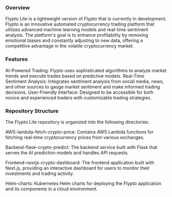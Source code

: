 ### Overview

Flypto Lite is a lightweight version of Flypto that is currently in development. Flypto is an innovative automated cryptocurrency trading platform that utilizes advanced machine learning models and real-time sentiment analysis. The platform's goal is to enhance profitability by removing emotional biases and constantly adjusting to new data, offering a competitive advantage in the volatile cryptocurrency market.

### Features
AI-Powered Trading: Flypto uses sophisticated algorithms to analyze market trends and execute trades based on predictive models.
Real-Time Sentiment Analysis: Integrates sentiment analysis from social media, news, and other sources to gauge market sentiment and make informed trading decisions.
User-Friendly Interface: Designed to be accessible for both novice and experienced traders with customizable trading strategies.

### Repository Structure

The Flypto Lite repository is organized into the following directories:

AWS-lambda-fetch-crypto-price: Contains AWS Lambda functions for fetching real-time cryptocurrency prices from various exchanges.

Backend-flask-crypto-predict: The backend service built with Flask that serves the AI prediction models and handles API requests.

Frontend-nextjs-crypto-dashboard: The frontend application built with Next.js, providing an interactive dashboard for users to monitor their investments and trading activity.

Helm-charts: Kubernetes Helm charts for deploying the Flypto application and its components in a cloud environment.
